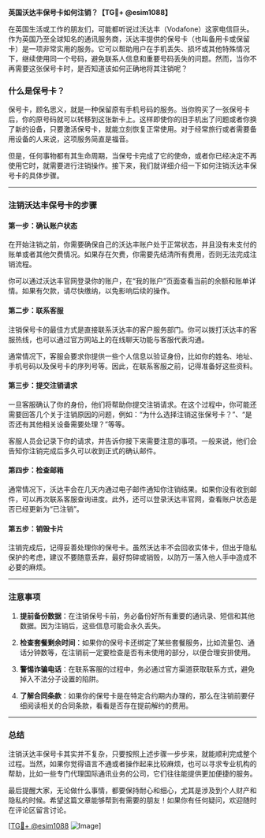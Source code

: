 **英国沃达丰保号卡如何注销？【TG💪+ @esim1088】**

在英国生活或工作的朋友们，可能都听说过沃达丰（Vodafone）这家电信巨头。作为英国乃至全球知名的通讯服务商，沃达丰提供的保号卡（也叫备用卡或保留卡）是一项非常实用的服务。它可以帮助用户在手机丢失、损坏或其他特殊情况下，继续使用同一个号码，避免联系人信息和重要号码丢失的问题。然而，当你不再需要这张保号卡时，是否知道该如何正确地将其注销呢？

### 什么是保号卡？
保号卡，顾名思义，就是一种保留原有手机号码的服务。当你购买了一张保号卡后，你的原号码就可以转移到这张新卡上。这样即使你的旧手机出了问题或者你换了新的设备，只要激活保号卡，就能立刻恢复正常使用。对于经常旅行或者需要备用设备的人来说，这项服务简直是福音。

但是，任何事物都有其生命周期，当保号卡完成了它的使命，或者你已经决定不再使用它时，就需要进行注销操作。接下来，我们就详细介绍一下如何注销沃达丰保号卡的具体步骤。

---

### 注销沃达丰保号卡的步骤

#### 第一步：确认账户状态
在开始注销之前，你需要确保自己的沃达丰账户处于正常状态，并且没有未支付的账单或者其他欠费情况。如果存在欠费，你需要先结清所有费用，否则无法完成注销流程。

你可以通过沃达丰官网登录你的账户，在“我的账户”页面查看当前的余额和账单详情。如果有欠款，请尽快缴纳，以免影响后续的操作。

#### 第二步：联系客服
注销保号卡的最佳方式是直接联系沃达丰的客户服务部门。你可以拨打沃达丰的客服热线，也可以通过官方网站上的在线聊天功能与客服代表沟通。

通常情况下，客服会要求你提供一些个人信息以验证身份，比如你的姓名、地址、手机号码以及保号卡的序列号等。因此，在联系客服之前，记得准备好这些资料。

#### 第三步：提交注销请求
一旦客服确认了你的身份，他们将帮助你提交注销请求。在这个过程中，你可能还需要回答几个关于注销原因的问题，例如：“为什么选择注销这张保号卡？”、“是否还有其他相关设备需要处理？”等等。

客服人员会记录下你的请求，并告诉你接下来需要注意的事项。一般来说，他们会告知你注销完成后多久可以收到正式的确认邮件。

#### 第四步：检查邮箱
通常情况下，沃达丰会在几天内通过电子邮件通知你注销结果。如果你没有收到邮件，可以再次联系客服查询进度。此外，还可以登录沃达丰官网，查看账户状态是否已经更新为“已注销”。

#### 第五步：销毁卡片
注销完成后，记得妥善处理你的保号卡。虽然沃达丰不会回收实体卡，但出于隐私保护的考虑，建议不要随意丢弃，最好剪碎或销毁，以防万一落入他人手中造成不必要的麻烦。

---

### 注意事项
1. **提前备份数据**：在注销保号卡前，务必备份好所有重要的通讯录、短信和其他数据。因为注销后，这些信息可能会永久丢失。
   
2. **检查套餐剩余时间**：如果你的保号卡还绑定了某些套餐服务，比如流量包、通话分钟数等，在注销前一定要检查是否有未使用的部分，以便合理安排使用。

3. **警惕诈骗电话**：在联系客服的过程中，务必通过官方渠道获取联系方式，避免掉入不法分子设置的陷阱。

4. **了解合同条款**：如果你的保号卡是在特定合约期内办理的，那么在注销前要仔细阅读相关的合同条款，看看是否存在提前解约的费用。

---

### 总结
注销沃达丰保号卡其实并不复杂，只要按照上述步骤一步步来，就能顺利完成整个过程。当然，如果你觉得语言不通或者操作起来比较麻烦，也可以寻求专业机构的帮助，比如一些专门代理国际通讯业务的公司，它们往往能提供更加便捷的服务。

最后提醒大家，无论做什么事情，都要保持耐心和细心，尤其是涉及到个人财产和隐私的时候。希望这篇文章能够帮到有需要的朋友！如果你有任何疑问，欢迎随时在评论区留言讨论。

[[TG💪+ @esim1088](https://t.me/s/esim1088) ![Image](https://i.postimg.cc/4NQfJmqS/Snipaste-2025-05-13-00-14-12.png)]